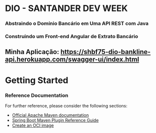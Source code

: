 # DIO - SANTANDER DEV WEEK

### Abstraindo o Domínio Bancário em Uma API REST com Java
### Construindo um Front-end Angular de Extrato Bancário

## Minha Aplicação: https://shbf75-dio-bankline-api.herokuapp.com/swagger-ui/index.html



# Getting Started

### Reference Documentation
For further reference, please consider the following sections:

* [Official Apache Maven documentation](https://maven.apache.org/guides/index.html)
* [Spring Boot Maven Plugin Reference Guide](https://docs.spring.io/spring-boot/docs/2.6.7/maven-plugin/reference/html/)
* [Create an OCI image](https://docs.spring.io/spring-boot/docs/2.6.7/maven-plugin/reference/html/#build-image)
